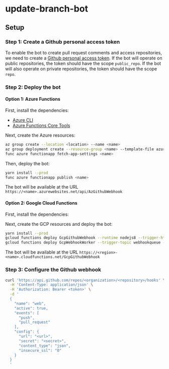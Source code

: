 # update-branch-bot

## Setup

### Step 1: Create a Github personal access token

To enable the bot to create pull request comments and access repositories, we need to create a [Github personal access token](https://help.github.com/en/github/authenticating-to-github/creating-a-personal-access-token-for-the-command-line). If the bot will operate on public repositories, the token should have the scope `public_repo`. If the bot will also operate on private repositories, the token should have the scope `repo`.

### Step 2: Deploy the bot

#### Option 1: Azure Functions

First, install the dependencies:

- [Azure CLI](https://docs.microsoft.com/en-us/cli/azure/install-azure-cli)
- [Azure Functions Core Tools](https://docs.microsoft.com/en-us/azure/azure-functions/functions-run-local#install-the-azure-functions-core-tools)

Next, create the Azure resources:

```sh
az group create --location <location> --name <name>
az group deployment create --resource-group <name> --template-file azuredeploy.json --parameters appName=<name> githubToken=<token> webhookSecret=<secret>
func azure functionapp fetch-app-settings <name>
```

Then, deploy the bot:

```sh
yarn install --prod
func azure functionapp publish <name>
```

The bot will be available at the URL `https://<name>.azurewebsites.net/api/AzGithubWebhook`

#### Option 2: Google Cloud Functions

First, install the dependencies:

Next, create the GCP resources and deploy the bot:

```sh
yarn install --prod
gcloud functions deploy GcpGithubWebhook --runtime nodejs8 --trigger-http --set-env-vars GITHUB_WEBHOOK_SECRET=<secret> TOPIC_NAME=webhookqueue
gcloud functions deploy GcpWebhookWorker --trigger-topic webhookqueue --runtime nodejs8 --set-env-vars GITHUB_TOKEN=<token>
```

The bot will be available at the URL `https://<region>-<name>.cloudfunctions.net/GcpGithubWebhook`

### Step 3: Configure the Github webhook

```sh
curl 'https://api.github.com/repos/<organization>/<repository>/hooks' \
  -H 'Content-Type: application/json' \
  -H 'Authorization: Bearer <token>' \
  -d '
  {
    "name": "web",
    "active": true,
    "events": [
      "push",
      "pull_request"
    ],
    "config": {
      "url": "<url>",
      "secret": "<secret>",
      "content_type": "json",
      "insecure_ssl": "0"
    }
  }
  '
```
